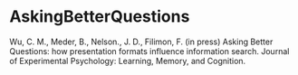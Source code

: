 # AskingBetterQuestions
Wu, C. M., Meder, B., Nelson., J. D., Filimon, F. (in press) Asking Better Questions: how presentation formats influence information search. Journal of Experimental Psychology: Learning, Memory, and Cognition.
